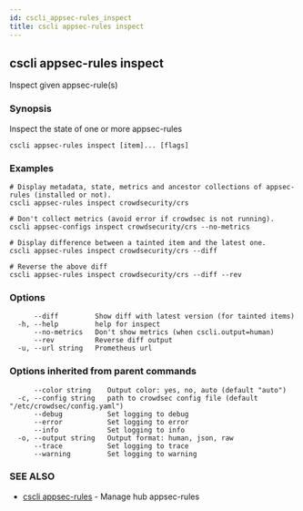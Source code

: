 ```yaml
---
id: cscli_appsec-rules_inspect
title: cscli appsec-rules inspect
---
```

## cscli appsec-rules inspect

Inspect given appsec-rule(s)

### Synopsis

Inspect the state of one or more appsec-rules

```
cscli appsec-rules inspect [item]... [flags]
```

### Examples

```
# Display metadata, state, metrics and ancestor collections of appsec-rules (installed or not).
cscli appsec-rules inspect crowdsecurity/crs

# Don't collect metrics (avoid error if crowdsec is not running).
cscli appsec-configs inspect crowdsecurity/crs --no-metrics

# Display difference between a tainted item and the latest one.
cscli appsec-rules inspect crowdsecurity/crs --diff

# Reverse the above diff
cscli appsec-rules inspect crowdsecurity/crs --diff --rev
```

### Options

```
      --diff         Show diff with latest version (for tainted items)
  -h, --help         help for inspect
      --no-metrics   Don't show metrics (when cscli.output=human)
      --rev          Reverse diff output
  -u, --url string   Prometheus url
```

### Options inherited from parent commands

```
      --color string    Output color: yes, no, auto (default "auto")
  -c, --config string   path to crowdsec config file (default "/etc/crowdsec/config.yaml")
      --debug           Set logging to debug
      --error           Set logging to error
      --info            Set logging to info
  -o, --output string   Output format: human, json, raw
      --trace           Set logging to trace
      --warning         Set logging to warning
```

### SEE ALSO

* [cscli appsec-rules](/cscli/cscli_appsec-rules.md)	 - Manage hub appsec-rules

